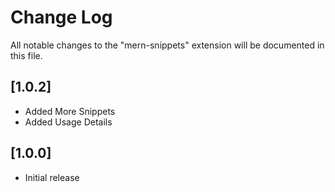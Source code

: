 # Change Log

All notable changes to the "mern-snippets" extension will be documented in this file.

## [1.0.2]

- Added More Snippets
- Added Usage Details

## [1.0.0]

- Initial release
